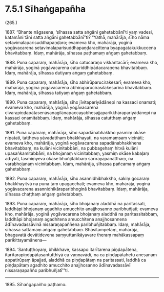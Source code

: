 # 7.5.1 Sīhaṅgapañha

(265.)

1887\. “Bhante nāgasena, ‘sīhassa satta aṅgāni gahetabbānī’ti yaṃ vadesi, katamāni tāni satta aṅgāni gahetabbānī”ti? “Yathā, mahārāja, sīho nāma setavimalaparisuddhapaṇḍaro; evameva kho, mahārāja, yoginā yogāvacarena setavimalaparisuddhapaṇḍaracittena byapagatakukkuccena bhavitabbaṃ. Idaṃ, mahārāja, sīhassa paṭhamaṃ aṅgaṃ gahetabbaṃ.

1888\. Puna caparaṃ, mahārāja, sīho catucaraṇo vikkantacārī; evameva kho, mahārāja, yoginā yogāvacarena caturiddhipādacaraṇena bhavitabbaṃ. Idaṃ, mahārāja, sīhassa dutiyaṃ aṅgaṃ gahetabbaṃ.

1889\. Puna caparaṃ, mahārāja, sīho abhirūparucirakesarī; evameva kho, mahārāja, yoginā yogāvacarena abhirūparucirasīlakesarinā bhavitabbaṃ. Idaṃ, mahārāja, sīhassa tatiyaṃ aṅgaṃ gahetabbaṃ.

1890\. Puna caparaṃ, mahārāja, sīho jīvitapariyādānepi na kassaci onamati; evameva kho, mahārāja, yoginā yogāvacarena cīvarapiṇḍapātasenāsanagilānapaccayabhesajjaparikkhārapariyādānepi na kassaci onamitabbaṃ. Idaṃ, mahārāja, sīhassa catutthaṃ aṅgaṃ gahetabbaṃ.

1891\. Puna caparaṃ, mahārāja, sīho sapadānabhakkho yasmiṃ okāse nipatati, tattheva yāvadatthaṃ bhakkhayati, na varamaṃsaṃ vicināti; evameva kho, mahārāja, yoginā yogāvacarena sapadānabhakkhena bhavitabbaṃ, na kulāni vicinitabbāni, na pubbagehaṃ hitvā kulāni upasaṅkamitabbāni, na bhojanaṃ vicinitabbaṃ, yasmiṃ okāse kabaḷaṃ ādīyati, tasmiṃyeva okāse bhuñjitabbaṃ sarīrayāpanatthaṃ, na varabhojanaṃ vicinitabbaṃ. Idaṃ, mahārāja, sīhassa pañcamaṃ aṅgaṃ gahetabbaṃ.

1892\. Puna caparaṃ, mahārāja, sīho asannidhibhakkho, sakiṃ gocaraṃ bhakkhayitvā na puna taṃ upagacchati; evameva kho, mahārāja, yoginā yogāvacarena asannidhikāraparibhoginā bhavitabbaṃ. Idaṃ, mahārāja, sīhassa chaṭṭhaṃ aṅgaṃ gahetabbaṃ.

1893\. Puna caparaṃ, mahārāja, sīho bhojanaṃ aladdhā na paritassati, laddhāpi bhojanaṃ agadhito amucchito anajjhosanno paribhuñjati; evameva kho, mahārāja, yoginā yogāvacarena bhojanaṃ aladdhā na paritassitabbaṃ, laddhāpi bhojanaṃ agadhitena amucchitena anajjhosannena ādīnavadassāvinā nissaraṇapaññena paribhuñjitabbaṃ. Idaṃ, mahārāja, sīhassa sattamaṃ aṅgaṃ gahetabbaṃ. Bhāsitampetaṃ, mahārāja, bhagavatā devātidevena saṃyuttanikāyavare theraṃ mahākassapaṃ parikittayamānena—

1894\. ‘Santuṭṭhoyaṃ, bhikkhave, kassapo itarītarena piṇḍapātena, itarītarapiṇḍapātasantuṭṭhiyā ca vaṇṇavādī, na ca piṇḍapātahetu anesanaṃ appatirūpaṃ āpajjati, aladdhā ca piṇḍapātaṃ na paritassati, laddhā ca piṇḍapātaṃ agadhito amucchito anajjhosanno ādīnavadassāvī nissaraṇapañño paribhuñjatī’”ti.

---

1895\. Sīhaṅgapañho paṭhamo.
